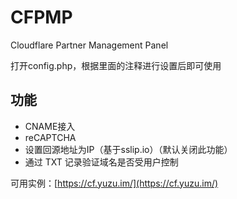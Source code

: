 # CFPMP
Cloudflare Partner Management Panel

打开config.php，根据里面的注释进行设置后即可使用

## 功能
* CNAME接入
* reCAPTCHA
* 设置回源地址为IP（基于sslip.io）（默认关闭此功能）
* 通过 TXT 记录验证域名是否受用户控制

可用实例：[https://cf.yuzu.im/](https://cf.yuzu.im/)  

